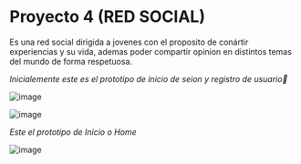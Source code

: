 # Proyecto 4 (RED SOCIAL)

Es una red social dirigida a jovenes con el proposito de conártir experiencias y su vida, ademas poder compartir opinion en distintos temas del mundo de forma respetuosa.

_Inicialemente este es el prototipo de inicio de seion y registro de usuario🍒_

![image](https://user-images.githubusercontent.com/94127469/149954514-501f773c-1f67-4673-a2dd-bc7b3ffd21fa.png)

![image](https://user-images.githubusercontent.com/94127469/149954601-1e5bce47-f333-408a-ac7c-ab1226b1088b.png)

_Este el prototipo de Inicio o Home_
 
 ![image](https://user-images.githubusercontent.com/94127469/149955025-ab2f6770-3f1b-47b8-b685-bb264edeb72d.png)


